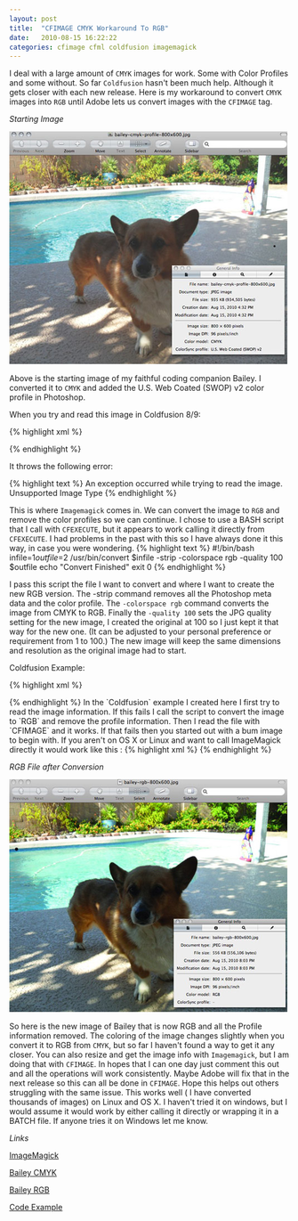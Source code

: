 ```yaml
---
layout: post
title:  "CFIMAGE CMYK Workaround To RGB"
date:   2010-08-15 16:22:22
categories: cfimage cfml coldfusion imagemagick
---
```


I deal with a large amount of `CMYK` images for work. Some with Color Profiles and some without. So far `Coldfusion` hasn't been much help. Although it gets closer with each new release. Here is my workaround to convert `CMYK` images into `RGB` until Adobe lets us convert images with the `CFIMAGE` tag.

*Starting Image*

<img src="/images/cfimage-cmyk-rgb/bailey-cmyk.jpg" style="" />

Above is the starting image of my faithful coding companion Bailey. I converted it to `CMYK` and added the U.S. Web Coated (SWOP) v2 color profile in Photoshop. 

When you try and read this image in Coldfusion 8/9:

{% highlight  xml %}
<!--- Try to get image info --->
<cfimage action="info" source="#expandpath('.')#/images/bailey-cmyk-profile-800x600.jpg" structname="cmyk" />
{% endhighlight %}

It throws the following error:

{% highlight  text %}
An exception occurred while trying to read the image.
Unsupported Image Type
{% endhighlight %}

This is where `Imagemagick` comes in. We can convert the image to `RGB` and remove the color profiles so we can continue. I chose to use a BASH script that I call with `CFEXECUTE`, but it appears to work calling it directly from `CFEXECUTE`. I had problems in the past with this so I have always done it this way, in case you were wondering.
{% highlight  text %}
#!/bin/bash
infile=$1
outfile=$2
/usr/bin/convert $infile -strip -colorspace rgb -quality 100 $outfile
echo "Convert Finished"
exit 0
{% endhighlight %}

I pass this script the file I want to convert and where I want to create the new RGB version. The -strip command removes all the Photoshop meta data and the color profile. The `-colorspace rgb` command converts the image from CMYK to RGB. Finally the `-quality 100` sets the JPG quality setting for the new image, I created the original at 100 so I just kept it that way for the new one. (It can be adjusted to your personal preference or requirement from 1 to 100.) The new image will keep the same dimensions and resolution as the original image had to start.

Coldfusion Example:

{% highlight  xml %}
<cftry>
<!--- Try to get image info --->
<cfimage action="info" source="#expandpath('.')#/images/bailey-cmyk-profile-800x600.jpg" structname="cmyk" />
<cfcatch type="any">
<!--- If it fails convert to RGB and Strip Information with ImageMagick --->
<cfexecute name="#expandpath('.')#/img_to_rgb.sh" 
arguments="#expandpath('.')#/images/bailey-cmyk-profile-800x600.jpg #expandpath('.')#/images-convert/bailey-rgb-800x600.jpg" 
timeout="30" variable="msg" />
</cfcatch>
</cftry>
<!--- Image can now be read --->
<cfimage action="info" source="#expandpath('.')#/images/bailey-rgb-800x600.jpg" structname="cmyk" />
{% endhighlight %}
In the `Coldfusion` example I created here I first try to read the image information. If this fails I call the script to convert the image to `RGB` and remove the profile information. Then I read the file with `CFIMAGE` and it works. If that fails then you started out with a bum image to begin with.
If you aren't on OS X or Linux and want to call ImageMagick directly it would work like this :
{% highlight  xml %}
<cftry>
<!--- Try to get image info --->
<cfimage action="info" source="#expandpath('.')#/images/bailey-cmyk-profile-800x600.jpg" structname="cmyk" />
<cfcatch type="any">
<!--- If it fails convert to RGB and Strip Information with ImageMagick --->
<cfexecute name="/usr/bin/convert" 
arguments="#expandpath('.')#/images/bailey-cmyk-profile-800x600.jpg -strip -colorspace rgb -quality 100 #expandpath('.')#/images/bailey-rgb-800x600.jpg" 
timeout="30" variable="msg" />
</cfcatch>
</cftry>
<!--- Image can now be read --->
<cfimage action="info" source="#expandpath('.')#/images/bailey-rgb-800x600.jpg" structname="cmyk" />
{% endhighlight %}


*RGB File after Conversion*

<img src="/images/cfimage-cmyk-rgb/bailey-rgb.jpg" style="" />

So here is the new image of Bailey that is now RGB and all the Profile information removed. The coloring of the image changes slightly when you convert it to RGB from `CMYK`, but so far I haven't found a way to get it any closer. You can also resize and get the image info with `Imagemagick`, but I am doing that with `CFIMAGE`. In hopes that I can one day just comment this out and all the operations will work consistently. Maybe Adobe will fix that in the next release so this can all be done in `CFIMAGE`.
Hope this helps out others struggling with the same issue. This works well ( I have converted thousands of images) on Linux and OS X. I haven't tried it on windows, but I would assume it would work by either calling it directly or wrapping it in a BATCH file. If anyone tries it on Windows let me know.

*Links*

[ImageMagick](http://www.imagemagick.org)

<a href="/images/cfimage-cmyk-rgb/bailey-cymk-800x600.jpg">Bailey CMYK</a>

<a href="/images/cfimage-cmyk-rgb/bailey-rgb-800x600.jpg">Bailey RGB</a>

<a href="/images/cfimage-cmyk-rgb/code.zip">Code Example</a>
